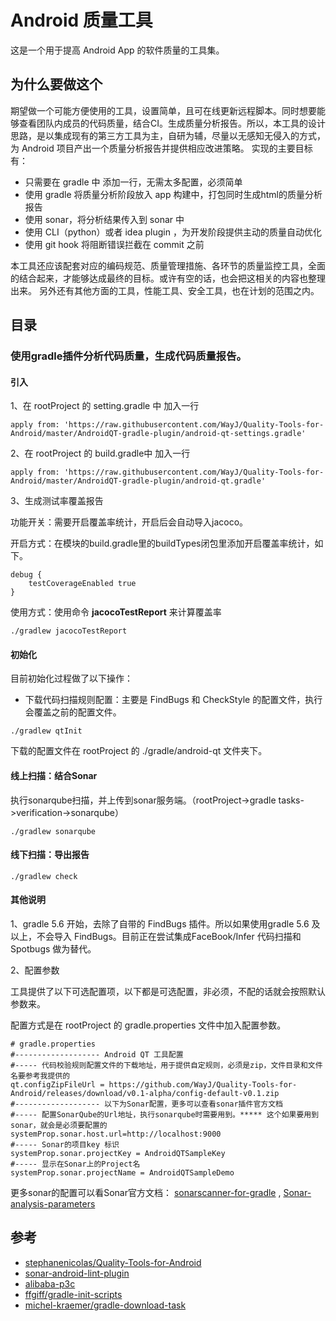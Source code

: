 # Android 质量工具

这是一个用于提高 Android App 的软件质量的工具集。

## 为什么要做这个

​		期望做一个可能方便使用的工具，设置简单，且可在线更新远程脚本。同时想要能够查看团队内成员的代码质量，结合CI。生成质量分析报告。
​		所以，本工具的设计思路，是以集成现有的第三方工具为主，自研为辅，尽量以无感知无侵入的方式，为 Android 项目产出一个质量分析报告并提供相应改进策略。
​		实现的主要目标有：

* 只需要在 gradle 中 添加一行，无需太多配置，必须简单
* 使用 gradle 将质量分析阶段放入 app 构建中，打包同时生成html的质量分析报告
* 使用 sonar，将分析结果传入到 sonar 中
* 使用 CLI（python）或者 idea plugin ，为开发阶段提供主动的质量自动优化
* 使用 git hook 将阻断错误拦截在 commit 之前

​		本工具还应该配套对应的编码规范、质量管理措施、各环节的质量监控工具，全面的结合起来，才能够达成最终的目标。
​		或许有空的话，也会把这相关的内容也整理出来。
​		另外还有其他方面的工具，性能工具、安全工具，也在计划的范围之内。


## 目录

### 使用gradle插件分析代码质量，生成代码质量报告。

#### 引入

1、在 rootProject 的 setting.gradle 中 加入一行

~~~
apply from: 'https://raw.githubusercontent.com/WayJ/Quality-Tools-for-Android/master/AndroidQT-gradle-plugin/android-qt-settings.gradle'
~~~

2、在 rootProject 的 build.gradle中 加入一行 

~~~
apply from: 'https://raw.githubusercontent.com/WayJ/Quality-Tools-for-Android/master/AndroidQT-gradle-plugin/android-qt.gradle'
~~~

3、生成测试率覆盖报告

功能开关：需要开启覆盖率统计，开启后会自动导入jacoco。

开启方式：在模块的build.gradle里的buildTypes闭包里添加开启覆盖率统计，如下。

~~~
debug {    
    testCoverageEnabled true
}
~~~
使用方式：使用命令 **jacocoTestReport** 来计算覆盖率
~~~
./gradlew jacocoTestReport
~~~

#### 初始化

目前初始化过程做了以下操作：

* 下载代码扫描规则配置：主要是 FindBugs 和 CheckStyle 的配置文件，执行会覆盖之前的配置文件。

~~~
./gradlew qtInit
~~~

下载的配置文件在 rootProject 的 ./gradle/android-qt 文件夹下。

#### 线上扫描：结合Sonar

执行sonarqube扫描，并上传到sonar服务端。（rootProject->gradle tasks->verification->sonarqube）

~~~
./gradlew sonarqube
~~~

#### 线下扫描：导出报告

~~~
./gradlew check
~~~

#### 其他说明

1、gradle 5.6 开始，去除了自带的 FindBugs 插件。所以如果使用gradle 5.6 及以上，不会导入 FindBugs。目前正在尝试集成FaceBook/Infer 代码扫描和Spotbugs 做为替代。

2、配置参数

工具提供了以下可选配置项，以下都是可选配置，非必须，不配的话就会按照默认参数来。

配置方式是在 rootProject 的 gradle.properties 文件中加入配置参数。

```
# gradle.properties
#------------------- Android QT 工具配置
#----- 代码校验规则配置文件的下载地址，用于提供自定规则，必须是zip，文件目录和文件名要参考我提供的
qt.configZipFileUrl = https://github.com/WayJ/Quality-Tools-for-Android/releases/download/v0.1-alpha/config-default-v0.1.zip
#------------------- 以下为Sonar配置，更多可以查看sonar插件官方文档
#----- 配置SonarQube的Url地址，执行sonarqube时需要用到。***** 这个如果要用到sonar，就会是必须要配置的
systemProp.sonar.host.url=http://localhost:9000
#----- Sonar的项目key 标识
systemProp.sonar.projectKey = AndroidQTSampleKey
#----- 显示在Sonar上的Project名
systemProp.sonar.projectName = AndroidQTSampleDemo
```

更多sonar的配置可以看Sonar官方文档： [sonarscanner-for-gradle](https://docs.sonarqube.org/latest/analysis/scan/sonarscanner-for-gradle/) ,  [Sonar-analysis-parameters]( https://docs.sonarqube.org/latest/analysis/analysis-parameters/)


## 参考


* [stephanenicolas/Quality-Tools-for-Android](https://github.com/stephanenicolas/Quality-Tools-for-Android)
* [sonar-android-lint-plugin](https://github.com/peter-budo/sonar-android-lint-plugin)
* [alibaba-p3c](https://github.com/alibaba/p3c/blob/master/idea-plugin/README_cn.md)
* [ffgiff/gradle-init-scripts](https://github.com/ffgiff/gradle-init-scripts)
* [michel-kraemer/gradle-download-task](https://github.com/michel-kraemer/gradle-download-task)


















